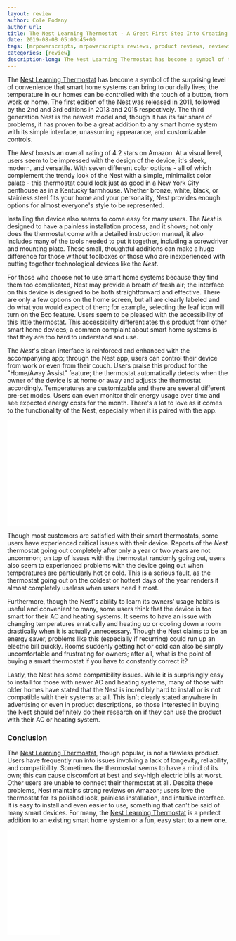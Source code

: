 ```yaml
---
layout: review
author: Cole Podany
author_url: 
title: The Nest Learning Thermostat - A Great First Step Into Creating A Smart Home
date: 2019-08-08 05:00:45+00
tags: [mrpowerscripts, mrpowerscripts reviews, product reviews, reviewing amazon products, amazon product]
categories: [review]
description-long: The Nest Learning Thermostat has become a symbol of the surprising level of convenience that smart home systems can bring to our daily lives; the temperature in our homes can be controlled with the touch of a button, from work or home. The first edition of the Nest was released in 2011, followed by the 2nd and 3rd editions in 2013 and 2015 respectively. The third generation Nest is the newest model and, though it has its fair share of problems, it has proven to be a great addition to any smart home system with its simple interface, unassuming appearance, and customizable controls.
---
```


The [Nest Learning Thermostat](https://www.amazon.com/Nest-T3007ES-Thermostat-Temperature-Generation/dp/B0131RG6VK/ref=as_li_ss_tl?keywords=The+Nest+Learning+Thermostat&qid=1565287838&s=gateway&sr=8-2&linkCode=ll1&tag=mrpowerscript-20&linkId=9f05aeae9a2639a03fb4f60acc11cd27&language=en_US) has become a symbol of the surprising level of convenience that smart home systems can bring to our daily lives; the temperature in our homes can be controlled with the touch of a button, from work or home. The first edition of the Nest was released in 2011, followed by the 2nd and 3rd editions in 2013 and 2015 respectively. The third generation Nest is the newest model and, though it has its fair share of problems, it has proven to be a great addition to any smart home system with its simple interface, unassuming appearance, and customizable controls.

The *Nest* boasts an overall rating of 4.2 stars on Amazon. At a visual level, users seem to be impressed with the design of the device; it's sleek, modern, and versatile. With seven different color options - all of which complement the trendy look of the Nest with a simple, minimalist color palate - this thermostat could look just as good in a New York City penthouse as in a Kentucky farmhouse.  Whether bronze, white, black, or stainless steel fits your home and your personality, Nest provides enough options for almost everyone's style to be represented.

Installing the device also seems to come easy for many users. The *Nest* is designed to have a painless installation process, and it shows; not only does the thermostat come with a detailed instruction manual, it also includes many of the tools needed to put it together, including a screwdriver and mounting plate. These small, thoughtful additions can make a huge difference for those without toolboxes or those who are inexperienced with putting together technological devices like the *Nest*.

For those who choose not to use smart home systems because they find them too complicated, Nest may provide a breath of fresh air; the interface on this device is designed to be both straightforward and effective. There are only a few options on the home screen, but all are clearly labeled and do what you would expect of them; for example, selecting the leaf icon will turn on the Eco feature. Users seem to be pleased with the accessibility of this little thermostat. This accessibility differentiates this product from other smart home devices; a common complaint about smart home systems is that they are too hard to understand and use.

The *Nest*'s clean interface is reinforced and enhanced with the accompanying app; through the Nest app, users can control their device from work or even from their couch. Users praise this product for the "Home/Away Assist" feature; the thermostat automatically detects when the owner of the device is at home or away and adjusts the thermostat accordingly. Temperatures are customizable and there are several different pre-set modes. Users can even monitor their energy usage over time and see expected energy costs for the month. There's a lot to love as it comes to the functionality of the Nest, especially when it is paired with the app.

<iframe style="width:120px;height:240px;" marginwidth="0" marginheight="0" scrolling="no" frameborder="0" src="//ws-na.amazon-adsystem.com/widgets/q?ServiceVersion=20070822&OneJS=1&Operation=GetAdHtml&MarketPlace=US&source=ss&ref=as_ss_li_til&ad_type=product_link&tracking_id=mrpowerscript-20&language=en_US&marketplace=amazon&region=US&placement=B0131RG6VK&asins=B0131RG6VK&linkId=966c7f49bd79c638b49395924e92fd65&show_border=true&link_opens_in_new_window=true"></iframe>

Though most customers are satisfied with their smart thermostats, some users have experienced critical issues with their device. Reports of the *Nest* thermostat going out completely after only a year or two years are not uncommon; on top of issues with the thermostat randomly going out, users also seem to experienced problems with the device going out when temperatures are particularly hot or cold. This is a serious fault, as the thermostat going out on the coldest or hottest days of the year renders it almost completely useless when users need it most.

Furthermore, though the Nest's ability to learn its owners' usage habits is useful and convenient to many, some users think that the device is too smart for their AC and heating systems. It seems to have an issue with changing temperatures erratically and heating up or cooling down a room drastically when it is actually unnecessary. Though the Nest claims to be an energy saver, problems like this (especially if recurring) could run up an electric bill quickly. Rooms suddenly getting hot or cold can also be simply uncomfortable and frustrating for owners; after all, what is the point of buying a smart thermostat if you have to constantly correct it?
 
Lastly, the Nest has some compatibility issues. While it is surprisingly easy to install for those with newer AC and heating systems, many of those with older homes have stated that the Nest is incredibly hard to install or is not compatible with their systems at all. This isn't clearly stated anywhere in advertising or even in product descriptions, so those interested in buying the Nest should definitely do their research on if they can use the product with their AC or heating system.

### Conclusion

The [Nest Learning Thermostat](https://www.amazon.com/Nest-T3007ES-Thermostat-Temperature-Generation/dp/B0131RG6VK/ref=as_li_ss_tl?keywords=The+Nest+Learning+Thermostat&qid=1565287838&s=gateway&sr=8-2&linkCode=ll1&tag=mrpowerscript-20&linkId=9f05aeae9a2639a03fb4f60acc11cd27&language=en_US), though popular, is not a flawless product. Users have frequently run into issues involving a lack of longevity, reliability, and compatibility. Sometimes the thermostat seems to have a mind of its own; this can cause discomfort at best and sky-high electric bills at worst. Other users are unable to connect their thermostat at all. Despite these problems, Nest maintains strong reviews on Amazon; users love the thermostat for its polished look, painless installation, and intuitive interface. It is easy to install and even easier to use, something that can't be said of many smart devices. For many, the [Nest Learning Thermostat](https://www.amazon.com/Nest-T3007ES-Thermostat-Temperature-Generation/dp/B0131RG6VK/ref=as_li_ss_tl?keywords=The+Nest+Learning+Thermostat&qid=1565287838&s=gateway&sr=8-2&linkCode=ll1&tag=mrpowerscript-20&linkId=9f05aeae9a2639a03fb4f60acc11cd27&language=en_US) is a perfect addition to an existing smart home system or a fun, easy start to a new one.

<iframe style="width:120px;height:240px;" marginwidth="0" marginheight="0" scrolling="no" frameborder="0" src="//ws-na.amazon-adsystem.com/widgets/q?ServiceVersion=20070822&OneJS=1&Operation=GetAdHtml&MarketPlace=US&source=ss&ref=as_ss_li_til&ad_type=product_link&tracking_id=mrpowerscript-20&language=en_US&marketplace=amazon&region=US&placement=B0131RG6VK&asins=B0131RG6VK&linkId=966c7f49bd79c638b49395924e92fd65&show_border=true&link_opens_in_new_window=true"></iframe>